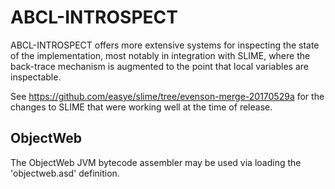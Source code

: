 ABCL-INTROSPECT
===============

ABCL-INTROSPECT offers more extensive systems for inspecting the state
of the implementation, most notably in integration with SLIME, where
the back-trace mechanism is augmented to the point that local
variables are inspectable.

See <https://github.com/easye/slime/tree/evenson-merge-20170529a> for
the changes to SLIME that were working well at the time of release.

ObjectWeb
---------

The ObjectWeb JVM bytecode assembler may be used via loading the
'objectweb.asd' definition.


